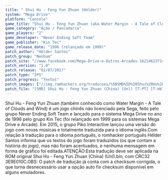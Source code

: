 ```yaml
---
title: " Shui Hu - Feng Yun Zhuan (Hélder)"
system: "Mega Drive"
platform: "Console"
game_title: "Shui Hu - Feng Yun Zhuan (aka Water Margin - A Tale of Clouds and Wind)"
game_category: "Ação / Pancadaria"
game_players: "2"
game_developer: "Never Ending Soft Team"
game_publisher: "Kin Tec"
game_release_date: "1996 (relançado em 1999)"
patch_author: "Hélder Santos"
patch_group: "Nenhum"
patch_site: "//www.facebook.com/Mega-Drive-e-Outros-Arcades-1621462371436014/"
patch_version: "1.0"
patch_release: "02/07/2017"
patch_type: "IPS"
patch_progress: "Textos"
patch_images: ["//img.romhackers.org/traducoes/%5BSMD%5D%20Shui%20Hu%20-%20Feng%20Yun%20Zhuan%20-%20H%C3%A9lder%20-%201.png","//img.romhackers.org/traducoes/%5BSMD%5D%20Shui%20Hu%20-%20Feng%20Yun%20Zhuan%20-%20H%C3%A9lder%20-%202.png","//img.romhackers.org/traducoes/%5BSMD%5D%20Shui%20Hu%20-%20Feng%20Yun%20Zhuan%20-%20H%C3%A9lder%20-%203.png"]
patch_file: "[SMD] Shui Hu - Feng Yun Zhuan (China) (Unl) [T-PT] [T-Hélder G-Nenhum] [V-1.0 A-2017].zip"
---
```

Shui Hu - Feng Yun Zhuan (também conhecido como Water Margin - A Tale of Clouds and Wind) é um jogo chinês não licenciado pela Sega, feito pelo grupo Never Ending Soft Team e lançado para o sistema Mega Drive no ano de 1996 pelo grupo Kin Tec (foi relançado em 1999 para os sistemas Mega Drive e Arcade). Em 2015, o grupo Piko Interactive lançou uma versão do jogo com novas músicas e totalmente traduzida para o idioma inglês.Com relação à tradução para o idioma português, o romhacker português Hélder Santos informa que os textos do jogo foram traduzidos (os que contam a história do jogo), mas não foram acentuados, e nenhuma mensagem em forma de gráfico foi editada.ATENÇÃO:Esta tradução deve ser aplicada na ROM original Shui Hu - Feng Yun Zhuan (China) (Unl).bin, com CRC32 3E9E010C.OBS: O patch de tradução já conta com a checksum corrigida, o que torna desnecessário usar a opção auto fix checksum disponível em alguns emuladores.